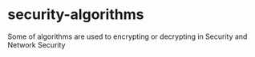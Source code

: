 # security-algorithms
Some of algorithms are used to encrypting  or decrypting in Security and Network Security
